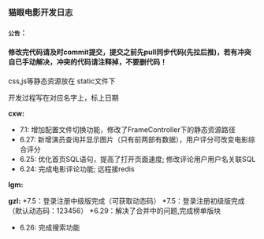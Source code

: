 ﻿### 猫眼电影开发日志

#### `公告`：

#### 	修改完代码请及时commit提交，提交之前先pull同步代码(先拉后推)，若有冲突自已手动解决，冲突的代码请注释掉，不要删代码！

css,js等静态资源放在 static文件下


开发过程写在对应名字上，标上日期

**cxw:**

* 7.1: 增加配置文件切换功能，修改了FrameController下的静态资源路径
* 6.27: 新增演员查询并显示图片（只有前两部有数据），用户评分可改变电影综合评分
* 6.25: 优化首页SQL语句，提高了打开页面速度; 修改评论用户用户名关联SQL
* 6.24: 完成电影评论功能; 远程接redis

**lgm:**

**gzl:**
*7.5：登录注册中级版完成（可获取动态码）
*7.5：登录注册初级版完成（默认动态码：123456）
*6.29：解决了合并中的问题,完成榜单版块
* 6.26:   完成搜索功能











